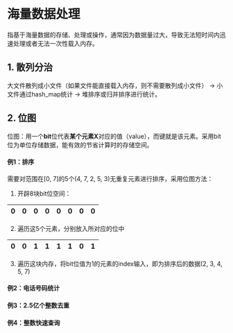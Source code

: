 # 海量数据处理
指基于海量数据的存储、处理或操作，通常因为数据量过大，导致无法短时间内迅速处理或者无法一次性载入内存。

## 1. 散列分治
大文件散列成小文件（如果文件能直接载入内存，则不需要散列成小文件） -> 小文件通过hash_map统计 -> 堆排序或归并排序进行统计。

## 2. 位图
位图：用一个**bit**位代表**某个元素X**对应的值（value），而键就是该元素。采用bit位为单位存储数据，能有效的节省计算时的存储空间。

#### 例1：排序
需要对范围在[0, 7]的5个(4, 7, 2, 5, 3)无重复元素进行排序，采用位图方法：
1. 开辟8块bit位空间：

| 0 | 0 | 0 | 0 | 0 | 0 | 0 | 0 |
| --- | --- | --- | --- | --- | --- | --- | --- |

2. 遍历这5个元素，分别放入所对应的位中

| 0 | 0 | 1 | 1 | 1 | 1 | 0 | 1 |
| --- | --- | --- | --- | --- | --- | --- | --- |

3. 遍历这块内存，将bit位值为1的元素的index输入，即为排序后的数据(2, 3, 4, 5, 7)

#### 例2：电话号码统计

#### 例3：2.5亿个整数去重

#### 例4：整数快速查询
